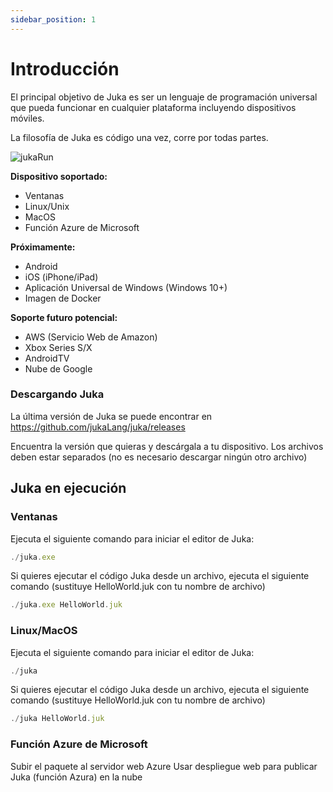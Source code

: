 ```yaml
---
sidebar_position: 1
---
```


# Introducción

El principal objetivo de Juka es ser un lenguaje de programación universal que pueda funcionar en cualquier plataforma incluyendo dispositivos móviles.

La filosofía de Juka es código una vez, corre por todas partes.

![jukaRun](https://user-images.githubusercontent.com/11934545/171545920-02493491-fa44-40d6-9a5b-46b2f90f8301.gif)

__Dispositivo soportado:__
- Ventanas
- Linux/Unix
- MacOS
- Función Azure de Microsoft

__Próximamente:__
- Android
- iOS (iPhone/iPad)
- Aplicación Universal de Windows (Windows 10+)
- Imagen de Docker

__Soporte futuro potencial:__
- AWS (Servicio Web de Amazon)
- Xbox Series S/X
- AndroidTV
- Nube de Google


### Descargando Juka
La última versión de Juka se puede encontrar en https://github.com/jukaLang/juka/releases

Encuentra la versión que quieras y descárgala a tu dispositivo. Los archivos deben estar separados (no es necesario descargar ningún otro archivo)

## Juka en ejecución

### Ventanas

Ejecuta el siguiente comando para iniciar el editor de Juka:

```jsx
./juka.exe
```

Si quieres ejecutar el código Juka desde un archivo, ejecuta el siguiente comando (sustituye HelloWorld.juk con tu nombre de archivo)

```jsx
./juka.exe HelloWorld.juk
```

### Linux/MacOS

Ejecuta el siguiente comando para iniciar el editor de Juka:
```jsx
./juka
```

Si quieres ejecutar el código Juka desde un archivo, ejecuta el siguiente comando (sustituye HelloWorld.juk con tu nombre de archivo)

```jsx
./juka HelloWorld.juk
```


### Función Azure de Microsoft

Subir el paquete al servidor web Azure Usar despliegue web para publicar Juka (función Azura) en la nube
